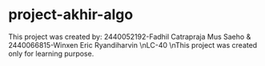 # project-akhir-algo
This project was created by:
2440052192-Fadhil Catrapraja Mus Saeho & 2440066815-Winxen Eric Ryandiharvin
\nLC-40
\nThis project was created only for learning purpose.
